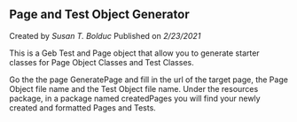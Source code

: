 ## **Page and Test Object Generator**

Created by _Susan T. Bolduc_ 
Published on _2/23/2021_

This is a Geb Test and Page object that allow you to generate starter classes for 
Page Object Classes and Test Classes.

Go the the page GeneratePage and fill in the url of the target page, the Page Object 
file name and the Test Object file name.  Under the resources package, in a package 
named createdPages you will find your newly created and formatted Pages and Tests.   